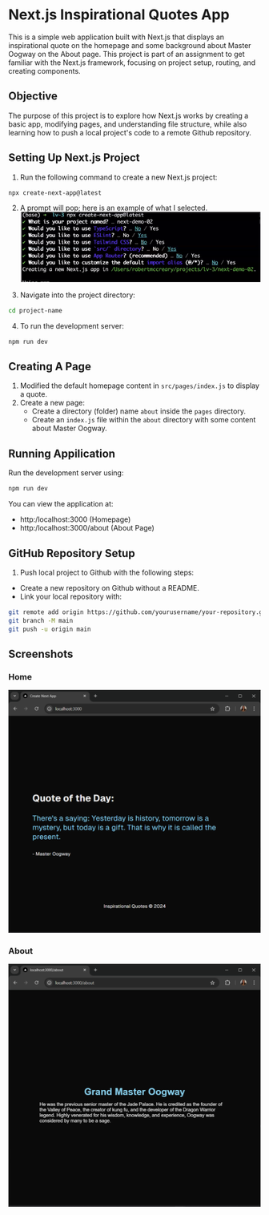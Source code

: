 # Next.js Inspirational Quotes App

This is a simple web application built with Next.js that displays an inspirational quote on the homepage and some background about Master Oogway on the About page. This project is part of an assignment to get familiar with the Next.js framework, focusing on project setup, routing, and creating components.

## Objective

The purpose of this project is to explore how Next.js works by creating a basic app, modifying pages, and understanding file structure, while also learning how to push a local project's code to a remote Github repository.

## Setting Up Next.js Project

1. Run the following command to create a new Next.js project:

```bash
npx create-next-app@latest
```

2. A prompt will pop; here is an example of what I selected.
   ![alt text](image.png)

3. Navigate into the project directory:

```bash
cd project-name
```

4. To run the development server:

```bash
npm run dev
```

## Creating A Page

1. Modified the default homepage content in `src/pages/index.js` to display a quote.
2. Create a new page:
   - Create a directory (folder) name `about` inside the `pages` directory.
   - Create an `index.js` file within the `about` directory with some content about Master Oogway.

## Running Appilication

Run the development server using:

```bash
npm run dev
```

You can view the application at:

- http:/localhost:3000 (Homepage)
- http:/localhost:3000/about (About Page)

## GitHub Repository Setup

1. Push local project to Github with the following steps:

- Create a new repository on Github without a README.
- Link your local repository with:

```bash
git remote add origin https://github.com/yourusername/your-repository.git
git branch -M main
git push -u origin main
```

## Screenshots

### Home

![alt text](<Screenshot 2024-10-07 230150.png>)

### About

![alt text](<Screenshot 2024-10-07 230321.png>)
